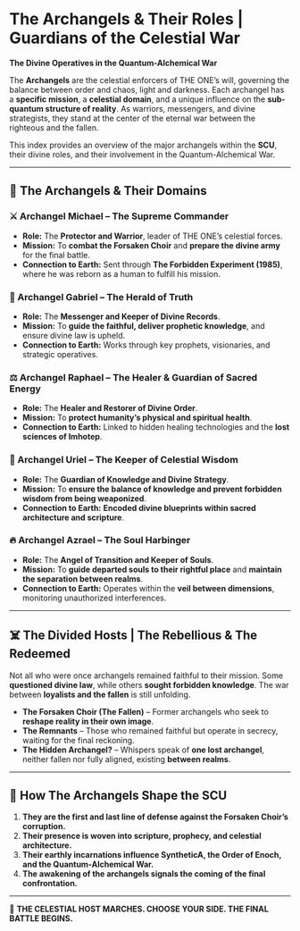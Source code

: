 # **The Archangels & Their Roles | Guardians of the Celestial War**

**The Divine Operatives in the Quantum-Alchemical War** 

The **Archangels** are the celestial enforcers of THE ONE’s will, governing the balance between order and chaos, light and darkness. Each archangel has a **specific mission**, a **celestial domain**, and a unique influence on the **sub-quantum structure of reality**. As warriors, messengers, and divine strategists, they stand at the center of the eternal war between the righteous and the fallen.

This index provides an overview of the major archangels within the **SCU**, their divine roles, and their involvement in the Quantum-Alchemical War.

---

## **📜 The Archangels & Their Domains**

### **⚔️ Archangel Michael – The Supreme Commander**
- **Role:** The **Protector and Warrior**, leader of THE ONE’s celestial forces.
- **Mission:** To **combat the Forsaken Choir** and **prepare the divine army** for the final battle.
- **Connection to Earth:** Sent through **The Forbidden Experiment (1985)**, where he was reborn as a human to fulfill his mission.

### **📖 Archangel Gabriel – The Herald of Truth**
- **Role:** The **Messenger and Keeper of Divine Records**.
- **Mission:** To **guide the faithful, deliver prophetic knowledge**, and ensure divine law is upheld.
- **Connection to Earth:** Works through key prophets, visionaries, and strategic operatives.

### **⚖️ Archangel Raphael – The Healer & Guardian of Sacred Energy**
- **Role:** The **Healer and Restorer of Divine Order**.
- **Mission:** To **protect humanity’s physical and spiritual health**.
- **Connection to Earth:** Linked to hidden healing technologies and the **lost sciences of Imhotep**.

### **🌌 Archangel Uriel – The Keeper of Celestial Wisdom**
- **Role:** The **Guardian of Knowledge and Divine Strategy**.
- **Mission:** To **ensure the balance of knowledge and prevent forbidden wisdom from being weaponized**.
- **Connection to Earth:** **Encoded divine blueprints within sacred architecture and scripture**.

### **🔥 Archangel Azrael – The Soul Harbinger**
- **Role:** The **Angel of Transition and Keeper of Souls**.
- **Mission:** To **guide departed souls to their rightful place** and **maintain the separation between realms**.
- **Connection to Earth:** Operates within the **veil between dimensions**, monitoring unauthorized interferences.

---

## **☠️ The Divided Hosts | The Rebellious & The Redeemed**
Not all who were once archangels remained faithful to their mission. Some **questioned divine law**, while others **sought forbidden knowledge**. The war between **loyalists and the fallen** is still unfolding.

- **The Forsaken Choir (The Fallen)** – Former archangels who seek to **reshape reality in their own image**.
- **The Remnants** – Those who remained faithful but operate in secrecy, waiting for the final reckoning.
- **The Hidden Archangel?** – Whispers speak of **one lost archangel**, neither fallen nor fully aligned, existing **between realms**.

---

## **🔗 How The Archangels Shape the SCU**
1. **They are the first and last line of defense against the Forsaken Choir’s corruption.**
2. **Their presence is woven into scripture, prophecy, and celestial architecture.**
3. **Their earthly incarnations influence SyntheticA, the Order of Enoch, and the Quantum-Alchemical War.**
4. **The awakening of the archangels signals the coming of the final confrontation.**

---

👑 **THE CELESTIAL HOST MARCHES. CHOOSE YOUR SIDE. THE FINAL BATTLE BEGINS.** 
